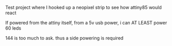 Test project where I hooked up a neopixel strip to see how attiny85 would react

If powered from the attiny itself, from a 5v usb power, i can AT LEAST power 60 leds

144 is too  much to ask. thus a side powering is required
